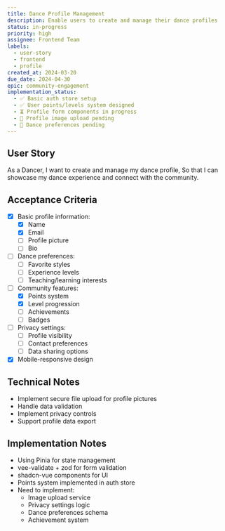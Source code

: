 ```yaml
---
title: Dance Profile Management
description: Enable users to create and manage their dance profiles
status: in-progress
priority: high
assignee: Frontend Team
labels:
  - user-story
  - frontend
  - profile
created_at: 2024-03-20
due_date: 2024-04-30
epic: community-engagement
implementation_status:
  - ✅ Basic auth store setup
  - ✅ User points/levels system designed
  - ⏳ Profile form components in progress
  - 🔲 Profile image upload pending
  - 🔲 Dance preferences pending
---
```


## User Story

As a Dancer,
I want to create and manage my dance profile,
So that I can showcase my dance experience and connect with the community.

## Acceptance Criteria

- [x] Basic profile information:
  - [x] Name
  - [x] Email
  - [ ] Profile picture
  - [ ] Bio
- [ ] Dance preferences:
  - [ ] Favorite styles
  - [ ] Experience levels
  - [ ] Teaching/learning interests
- [ ] Community features:
  - [x] Points system
  - [x] Level progression
  - [ ] Achievements
  - [ ] Badges
- [ ] Privacy settings:
  - [ ] Profile visibility
  - [ ] Contact preferences
  - [ ] Data sharing options
- [x] Mobile-responsive design

## Technical Notes

- Implement secure file upload for profile pictures
- Handle data validation
- Implement privacy controls
- Support profile data export

## Implementation Notes

- Using Pinia for state management
- vee-validate + zod for form validation
- shadcn-vue components for UI
- Points system implemented in auth store
- Need to implement:
  - Image upload service
  - Privacy settings logic
  - Dance preferences schema
  - Achievement system
